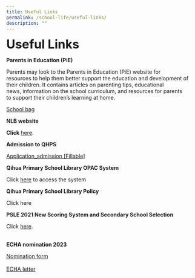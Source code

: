```yaml
---
title: Useful Links
permalink: /school-life/useful-links/
description: ""
---
```

**<font size="6">Useful Links</font>**

**Parents in Education (PiE)**

Parents may look to the Parents in Education (PiE) website for  
resources to help them better support the education and development of  
their children. It contains articles on parenting tips, educational  
news, information on the school curriculum, and resources for parents  
to support their children’s learning at home.

[School bag](https://www.schoolbag.edu.sg/)


**NLB website**

**Click**&nbsp;[here](https://childrenandteens.nlb.gov.sg/).


**Admission to QHPS**

[Application\_admission \[Fillable\]](/files/Application_admission-Fillable.pdf)


**Qihua Primary School Library OPAC System**

Click&nbsp;[here](https://schoolibrary.moe.edu.sg/qihuapri/cgi-bin/spydus.exe/MSGTRN/WPAC/HOME)&nbsp;to access the system

**Qihua Primary School Library Policy**

Click here
[](/files/School%20Library%20Policy%20for%20student%20handbook%20updated%204%20Oct%202022.pdf)



**PSLE 2021 New Scoring System and Secondary School Selection**

Click&nbsp;[here](https://www.moe.gov.sg/microsites/psle-fsbb/index.html).
<br>
<br>

**ECHA nomination 2023**

[Nomination form](/files/2023%20echa%20nomination%20form.pdf)
<br>
<br>
[ECHA letter](/files/2023%20echa_letter_170723.pdf)

<br>
